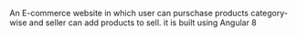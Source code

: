 An E-commerce website in which user can purschase products category-wise and seller can add products to sell. it is built using Angular 8
